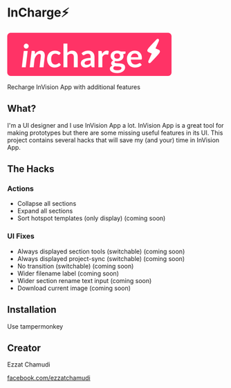 # InCharge⚡️

![InCharge Logo](docs/logo/logo-incharge.svg)

Recharge InVision App with additional features

## What?

I'm a UI designer and I use InVision App a lot. InVision App is a great tool for making prototypes but there are some missing useful features in its UI. This project contains several hacks that will save my (and your) time in InVision App.

## The Hacks

### Actions

- Collapse all sections
- Expand all sections
- Sort hotspot templates (only display) (coming soon)

### UI Fixes

- Always displayed section tools (switchable) (coming soon)
- Always displayed project-sync (switchable) (coming soon)
- No transition (switchable) (coming soon)
- Wider filename label (coming soon)
- Wider section rename text input (coming soon)
- Download current image (coming soon)

## Installation

Use tampermonkey

## Creator

Ezzat Chamudi

[facebook.com/ezzatchamudi](https://facebook.com/ezzatchamudi)
